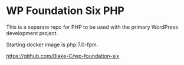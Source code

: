 # WP Foundation Six PHP

This is a separate repo for PHP to be used with the primary WordPress development project.

Starting docker image is php:7.0-fpm.

https://github.com/Blake-C/wp-foundation-six

